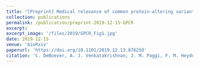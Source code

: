```yaml
---
title: "[Preprint] Medical relevance of common protein-altering variants in GPCR genes across 337,205 individuals in the UK Biobank study"
collection: publications
permalink: /publication/preprint-2019-12-15-GPCR
excerpt:
excerpt_image: '/files/2019/GPCR_Fig1.jpg'
date: 2019-12-15
venue: 'bioRxiv'
paperurl: 'https://doi.org/10.1101/2019.12.13.876250'
citation: 'C. DeBoever, A. J. Venkatakrishnan, J. M. Paggi, F. M. Heydenreich, S.-A. Laurin, M. Masureel, Y. Tanigawa, G. Venkataraman, M. Bouvier, R. Dror, M. A. Rivas, Medical relevance of common protein-altering variants in GPCR genes across 337,205 individuals in the UK Biobank study. bioRxiv, 2019.12.13.876250 (2019).'
---
```

<!-- ispublishedpreprint: "True" -->

